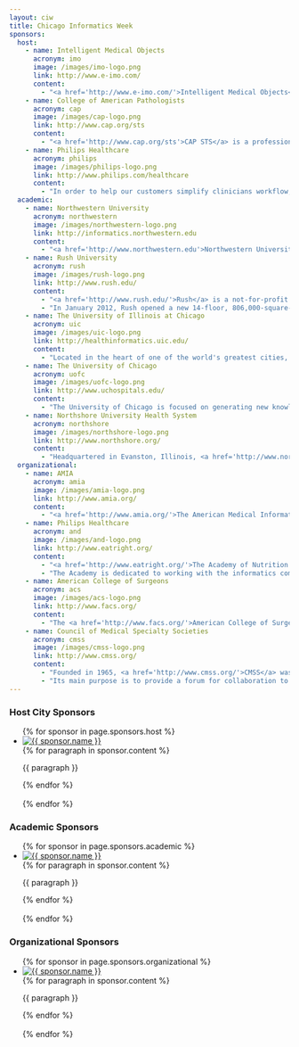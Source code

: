 ```yaml
---
layout: ciw
title: Chicago Informatics Week
sponsors:
  host:
    - name: Intelligent Medical Objects
      acronym: imo
      image: /images/imo-logo.png
      link: http://www.e-imo.com/
      content:
        - "<a href='http://www.e-imo.com/'>Intelligent Medical Objects</a> (IMO) develops, manages, and licenses medical vocabularies and software applications for health care organizations. IMO's Clinical Interface Terminology products provide seamless mapping of diagnostic terminologies to billing codes and medical concepts. IMO provides the tools necessary for health care organizations to authoritatively support uniform labeling of health profiles, services rendered and outcomes across their enterprise. This intersection of clinical and financial data provides health care organizations with dependable quality information to deliver services, bear risk, and to enable efficient, cost-effective operation and accountability. Headquartered in suburban Chicago, the company has over 1,500 hospitals and 300,000 physicians using IMO content daily. Learn more at <a href='http://www.e-imo.com/'>www.e-imo.com</a>."
    - name: College of American Pathologists
      acronym: cap
      image: /images/cap-logo.png
      link: http://www.cap.org/sts
      content:
        - "<a href='http://www.cap.org/sts'>CAP STS</a> is a professional services provider with a diversified service offering related to health IT strategy and planning; clinical health information management; and health care standards. CAP STS helps providers navigate complex issues and meet Meaningful Use requirements and has expertise in working with health care standards such as SNOMED Clinical Terms&reg; (SNOMED CT&reg;), LOINC&reg;, RxNorm, and other clinical terminology standards that advance electronic health record interoperability. <a href='http://www.cap.org/sts'>cap.org/sts</a>"
    - name: Philips Healthcare
      acronym: philips
      image: /images/philips-logo.png
      link: http://www.philips.com/healthcare
      content:
        - "In order to help our customers simplify clinicians workflow, improve financial outcomes, and, ultimately, help improve and save lives, Philips excels at putting clinical intelligence to work. With patient care and clinical informatics solutions that touch patients directly, we draw on an ever-expanding body of knowledge to provide smart clinical decision support solutions. Intelligence, interoperability, mobility and telehealth empower informed clinical decisions, drive productivity, streamline workflow and, and improve the bottom line. That's the power of Clinical IT@work. <a href='http://www.philips.com/healthcare'>www.philips.com/healthcare</a> 800-934-7372."
  academic:
    - name: Northwestern University
      acronym: northwestern
      image: /images/northwestern-logo.png
      link: http://informatics.northwestern.edu
      content:
        - "<a href='http://www.northwestern.edu'>Northwestern University</a> combines innovative teaching and pioneering research in a highly collaborative environment that transcends traditional academic boundaries. It provides students and faculty exceptional opportunities for intellectual, personal and professional growth in a setting enhanced by the richness of Chicago.  Informatics at Northwestern University includes a wide range of research activities and educational opportunities.  Learn more at <a href='http://informatics.northwestern.edu'>informatics.northwestern.edu</a>."
    - name: Rush University
      acronym: rush
      image: /images/rush-logo.png
      link: http://www.rush.edu/
      content:
        - "<a href='http://www.rush.edu/'>Rush</a> is a not-for-profit academic medical center comprising Rush University Medical Center, Rush University, Rush Oak Park Hospital and Rush Health. Rush's mission is to provide the best possible care for its patients.  Educating tomorrow's health care professionals, researching new and more advanced treatment options, transforming its facilities and investing in new technologies&mdash;all are undertaken with the drive to improve patient care now, and for the future."
        - "In January 2012, Rush opened a new 14-floor, 806,000-square-foot hospital building. The new hospital, called the Tower, is the centerpiece of a ten-year, $1 billion campus redevelopment plan called the Rush Transformation, which also includes completion of a new orthopedics building, a new parking garage and central power plant, renovations of selected existing buildings and demolition of obsolete buildings. The Tower is designed and built to conserve energy and water, reduce waste and use sustainable building materials. It has earned LEED Gold certification from the U.S. Green Building Council and is the largest new construction health care project in the world to do so.  It is the only full-service green hospital in Chicago."
    - name: The University of Illinois at Chicago
      acronym: uic
      image: /images/uic-logo.png
      link: http://healthinformatics.uic.edu/
      content:
        - "Located in the heart of one of the world's greatest cities, the <a href='http://www.uic.edu/'>University of Illinois at Chicago</a> is a major research university dedicated to providing a world-class education for all of its students. As one of the nation's oldest and most prestigious academic programs, the Health Informatics curriculum at UIC is acknowledged as the leader in undergraduate and graduate health informatics education. Our suite of <a href='http://healthinformatics.uic.edu/'>online programs in Health Informatics</a> include: Master of Science in Health Informatics, Master of Science in Health Informatics Research Track, and Post-Master's Certificate in Health Informatics. Informatics at University of Illinois at Chicago includes a wide range of <a href='http://www.uic.edu/depts/mcam/CCTS/BI/'>research activities and services</a>."
    - name: The University of Chicago
      acronym: uofc
      image: /images/uofc-logo.png
      link: http://www.uchospitals.edu/
      content:
        - "The University of Chicago is focused on generating new knowledge by crossing traditional disciplinary boundaries to transform the way we understand business, economics,law, religion, physics, chemistry, biology, and medicine, among other fields. This interdisciplinary approach is infused in our undergraduate and graduate programs which train future generations of scholars, scientists, educators, and world leaders and emphasize critical thinking and broad interdisciplinary exposure to the full range of intellectual discovery. Biomedical Informatics at the University of Chicago brings together several world-class programs from across the university, including the <a href='http://cri.uchicago.edu'>Center for Research Informatics</a>, the <a href='http://rcc.uchicago.edu'>Research Computing Center</a>, the <a href='http://www.ci.uchicago.edu'>Computation Institute</a>, and the <a href='http://www.igsb.anl.gov'>Institute for Genomics and Systems Biology</a>. These groups encompass facilities that reach across the University of Chicago and Argonne National Laboratory and support a broad range of educational and research activities. For further information, contact the group above or email <a href='mailto:cri@bsd.uchicago.edu'>cri@bsd.uchicago.edu</a>."
    - name: Northshore University Health System
      acronym: northshore
      image: /images/northshore-logo.png
      link: http://www.northshore.org/
      content:
        - "Headquartered in Evanston, Illinois, <a href='http://www.northshore.org/'>NorthShore University HealthSystem</a> (NorthShore) is a comprehensive, fully integrated, healthcare delivery system that serves the Chicago region. The system includes four hospitals in Evanston, Glenview, Highland Park and Skokie. NorthShore employs approximately 10,000 and has 2,400 affiliated physicians, including an 800+ physician, multispecialty group practice with over 100 office locations under NorthShore Medical Group. NorthShore supports teaching and research as the principal teaching affiliate for the University of Chicago Pritzker School of Medicine.  NorthShore's <a href='http://www.northshore.org/research/centers/Center-for-Clinical-and-Research-Informatics/'>Center for Clinical and Research informatics</a>, a nationally recognized leader in clinical research informatics, builds upon NorthShore's award-winning electronic health record, patient portal and extensive data warehouse to preserve and improve human life through innovative collection and use of clinical data."
  organizational:
    - name: AMIA
      acronym: amia
      image: /images/amia-logo.png
      link: http://www.amia.org/
      content:
        - "<a href='http://www.amia.org/'>The American Medical Informatics Association</a>, the leading professional association for informatics professionals, serves as the voice of the nation's top biomedical and health informatics professionals and plays an important role in medicine, health care, and science, encouraging the use of data, information and knowledge to improve both human health and delivery of healthcare services."
    - name: Philips Healthcare
      acronym: and
      image: /images/and-logo.png
      link: http://www.eatright.org/
      content:
        - "<a href='http://www.eatright.org/'>The Academy of Nutrition and Dietetics</a> (formerly the American Dietetic Association) represents the largest organization of food and nutrition professionals in the world.  Over 73,000 members practice in one or more of six different areas of practice: research, clinical nutrition, food and nutrition management, community nutrition, education and consultation/business practice.  The Academy is leveraging a decade of standardized nutrition terminology  and defined care process work to assure the inclusion of nutrition in health information technology adoption and use in the United States.  Nutrition influences 11 of the top 15 causes of death in the United States, creating a substantial opportunity to positively influence health and health care with digital data."
        - "The Academy is dedicated to working with the informatics community to create multi-disciplinary, patient centric electronic health care. Additional information is available at: <a href='http://www.eatright.org/'>www.eatright.org</a>."
    - name: American College of Surgeons
      acronym: acs
      image: /images/acs-logo.png
      link: http://www.facs.org/
      content:
        - "The <a href='http://www.facs.org/'>American College of Surgeons</a> is a scientific and educational organization of surgeons that was founded in 1913 to raise the standards of surgical practice and improve the care of the surgical patient. The College is dedicated to the ethical and competent practice of surgery. Its achievements have significantly influenced the course of scientific surgery in America and have established it as an important advocate for all surgical patients. The College has more than 78,000 members and is the largest organization of surgeons in the world. For more information, visit <a href='http://www.facs.org/'>www.facs.org</a>."
    - name: Council of Medical Specialty Societies
      acronym: cmss
      image: /images/cmss-logo.png
      link: http://www.cmss.org/
      content:
        - "Founded in 1965, <a href='http://www.cmss.org/'>CMSS</a> was created to provide an independent forum for the discussion by medical specialists of issues of  national interest and mutual concern. Today, CMSS represents thirty-nine societies with an aggregate membership  of 700,000 U.S. physicians."
        - "Its main purpose is to provide a forum for collaboration to influence policy, medical education and accreditation from a broad, cross-specialty perspective. CMSS is the unified voice for specialty societies established to improve the United States' healthcare system and health of the public."
---
```


<h3 class='sponsors'>Host City Sponsors</h3>

<ul class='sponsors'>
  {% for sponsor in page.sponsors.host %}
  <li class='{{ sponsor.acronym }}'>
    <div class='logo'>
      <a href='{{ sponsor.link }}'>
        <img src='{{ sponsor.image }}' alt='{{ sponsor.name }}'/>
      </a>
    </div>
    <div class='description'>
      {% for paragraph in sponsor.content %}
      <p>{{ paragraph }}</p>
      {% endfor %}
    </div>
    <br class='clear'/>
  </li>
  {% endfor %}
</ul>

<h3 class='sponsors'>Academic Sponsors</h3>

<ul class='sponsors'>
  {% for sponsor in page.sponsors.academic %}
  <li class='{{ sponsor.acronym }}'>
    <div class='logo'>
      <a href='{{ sponsor.link }}'>
        <img src='{{ sponsor.image }}' alt='{{ sponsor.name }}'/>
      </a>
    </div>
    <div class='description'>
      {% for paragraph in sponsor.content %}
      <p>{{ paragraph }}</p>
      {% endfor %}
    </div>
    <br class='clear'/>
  </li>
  {% endfor %}
</ul>

<h3 class='sponsors'>Organizational Sponsors</h3>

<ul class='sponsors'>
  {% for sponsor in page.sponsors.organizational %}
  <li class='{{ sponsor.acronym }}'>
    <div class='logo'>
      <a href='{{ sponsor.link }}'>
        <img src='{{ sponsor.image }}' alt='{{ sponsor.name }}'/>
      </a>
    </div>
    <div class='description'>
      {% for paragraph in sponsor.content %}
      <p>{{ paragraph }}</p>
      {% endfor %}
    </div>
    <br class='clear'/>
  </li>
  {% endfor %}
</ul>
